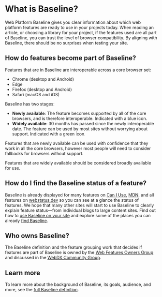 # What is Baseline?

Web Platform Baseline gives you clear information about which web platform features are ready to use in your projects today. When reading an article, or choosing a library for your project, if the features used are all part of Baseline, you can trust the level of browser compatibility. By aligning with Baseline, there should be no surprises when testing your site.

## How do features become part of Baseline?

Features that are in Baseline are interoperable across a core browser set:

- Chrome (desktop and Android)
- Edge
- Firefox (desktop and Android)
- Safari (macOS and iOS)

Baseline has two stages:

- **Newly available**: The feature becomes supported by all of the core browsers, and is therefore interoperable. Indicated with a blue icon.
- **Widely available**: 30 months has passed since the newly interoperable date. The feature can be used by most sites without worrying about support. Indicated with a green icon.

Features that are newly available can be used with confidence that they work in all the core browsers, however most people will need to consider fallbacks for browsers without support.

Features that are widely available should be considered broadly available for use.

## How do I find the Baseline status of a feature?

Baseline is already displayed for many features on [Can I Use](https://caniuse.com/), [MDN](https://developer.mozilla.org/), and all features on [webstatus.dev](https://webstatus.dev) so you can see at a glance the status of features. We hope that many other sites will start to use Baseline to clearly explain feature status—from individual blogs to large content sites. Find out how to [use Baseline on your site](use-baseline) and explore some of the places you can already [find Baseline](baseline-in-the-wild).

## Who owns Baseline?

The Baseline definition and the feature grouping work that decides if features are part of Baseline is owned by the [Web Features Owners Group](https://github.com/web-platform-dx/web-features/blob/main/GOVERNANCE.md) and discussed in the [WebDX Community Group](webdx-cg).

## Learn more

To learn more about the background of Baseline, its goals, audience, and more, see the [full Baseline definition](https://github.com/web-platform-dx/web-features/blob/main/docs/baseline.md).
